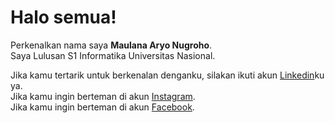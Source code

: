 # Halo semua!

Perkenalkan nama saya **Maulana Aryo Nugroho**.\
Saya Lulusan S1 Informatika Universitas Nasional.

Jika kamu tertarik untuk berkenalan denganku, silakan ikuti akun [Linkedin](https://www.linkedin.com/in/maulanaaryo/)ku ya.\
Jika kamu ingin berteman di akun [Instagram](https://www.instagram.com/_maulanaaryo_/).\
Jika kamu ingin berteman di akun [Facebook](https://www.facebook.com/maulana.aryo.7).

